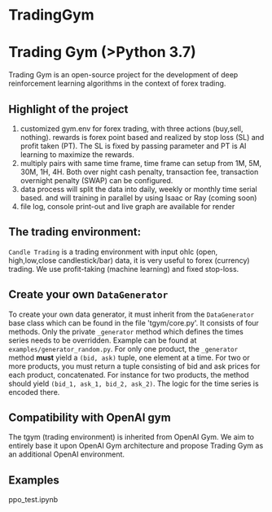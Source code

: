 # TradingGym

# Trading Gym (>Python 3.7)
Trading Gym is an open-source project for the development of deep reinforcement learning algorithms in the context of forex trading.
## Highlight of the project 
1. customized gym.env for forex trading, with three actions (buy,sell, nothing). rewards is forex point based and realized by stop loss (SL) and profit taken (PT). The SL is fixed by passing parameter and PT is AI learning to maximize the rewards. 
2. multiply pairs with same time frame, time frame can setup from 1M, 5M, 30M, 1H, 4H. Both over night cash penalty, transaction fee, transaction overnight penalty (SWAP) can be configured.
3. data process will split the data into daily, weekly or monthly time serial based. and will training in parallel by using Isaac or Ray (coming soon)
4. file log, console print-out and live graph are available for render 
## The trading environment:

`Candle Trading` is a trading environment with input ohlc (open, high,low,close candlestick/bar) data, it is very useful to forex (currency) trading. We use profit-taking (machine learning) and fixed stop-loss.

## Create your own `DataGenerator`

To create your own data generator, it must inherit from the `DataGenerator` base class which can be found in the file 'tgym/core.py'. It consists of four methods. Only the private `_generator` method which defines the times series needs to be overridden. Example can be found at `examples/generator_random.py`. For only one product, the `_generator` method **must** yield a `(bid, ask)` tuple, one element at a time. For two or more products, you must return a tuple consisting of bid and ask prices for each product, concatenated. For instance for two products, the method should yield `(bid_1, ask_1, bid_2, ask_2)`. The logic for the time series is encoded there.

## Compatibility with OpenAI gym

The tgym (trading environment) is inherited from OpenAI Gym. We aim to entirely base it upon OpenAI Gym architecture and propose Trading Gym as an additional OpenAI environment.

## Examples
ppo_test.ipynb